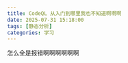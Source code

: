 ```yaml
---
title: CodeQL 从入门到哪里我也不知道啊啊啊
date: 2025-07-31 15:18:00
tags: [静态分析]
categories: 学习
---
```


怎么全是报错啊啊啊啊啊啊
<!--more-->
